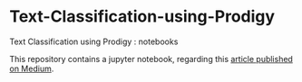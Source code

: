 # Text-Classification-using-Prodigy
Text Classification using Prodigy : notebooks

This repository contains a jupyter notebook, regarding this [article published on Medium](https://medium.com/@david.campion/text-classification-be-lazy-use-prodigy-b0f9d00e9495).

